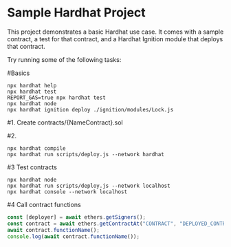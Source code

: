# Sample Hardhat Project

This project demonstrates a basic Hardhat use case. It comes with a sample contract, a test for that contract, and a Hardhat Ignition module that deploys that contract.

Try running some of the following tasks:

#Basics
```shell
npx hardhat help
npx hardhat test
REPORT_GAS=true npx hardhat test
npx hardhat node
npx hardhat ignition deploy ./ignition/modules/Lock.js
```


#1. Create contracts/{NameContract}.sol

#2.
```shell
npx hardhat compile
npx hardhat run scripts/deploy.js --network hardhat
```

#3 Test contracts
```shell
npx hardhat node
npx hardhat run scripts/deploy.js --network localhost
npx hardhat console --network localhost
```

#4 Call contract functions
```js
const [deployer] = await ethers.getSigners();
const contract = await ethers.getContractAt("CONTRACT", "DEPLOYED_CONTRACT_ADDRESS");
await contract.functionName();
console.log(await contract.functionName());
```
